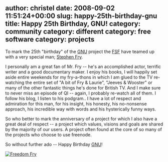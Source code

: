 author: christel
date: 2008-09-02 11:51:24+00:00
slug: happy-25th-birthday-gnu
title: Happy 25th Birthday, GNU!
category: community
category: different
category: free software
category: projects
---
To mark the 25th "birthday" of the [GNU](http://gnu.org) project the [FSF](http://www.fsf.org) have teamed up with a very special man; [Stephen Fry](http://www.stephenfry.com).

I personally am a great fan of Mr. Fry -- he's an accomplished actor, terrific writer and a good documentary maker. I enjoy his books, I will happily set aside entire weekends for my fry-a-thons in which I am glued to the TV re-watching the entire set of "A bit of Fry & Laurie", "Jeeves & Wooster" or many of the other fantastic things he's done for British TV. And I make sure to never miss an episode of QI -- again, I probably re-watch all of them. I follow his blog, I listen to his podgram.. I have a lot of respect and admiration for this man, for his insight, his honesty, his no-nonsense approach, his incredible way with words and his hysterically funny ways.

So who better to mark the anniversary of a project for which I also have a great deal of respect -- a project which values, visions and goals are shared by the majority of our users. A project often found at the core of so many of the projects who choose to use freenode.

So without further ado -- Happy Birthday [GNU](http://www.gnu.org)!

[![Freedom Fry](../static/img/fry720.jpg)](http://www.gnu.org/fry/happy-birthday-to-gnu.html)
